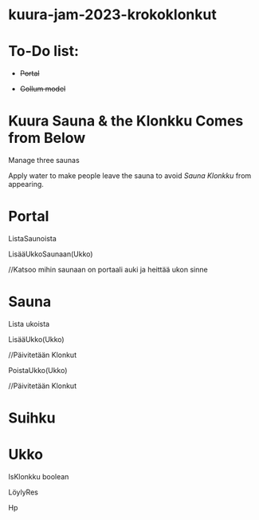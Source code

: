 # kuura-jam-2023-krokoklonkut

# To-Do list:
* ~~Portal~~

* ~~Gollum model~~

# Kuura Sauna & the Klonkku Comes from Below


Manage three saunas

Apply water to make people leave the sauna to avoid *Sauna Klonkku* from appearing.



# Portal
ListaSaunoista

LisääUkkoSaunaan(Ukko)

//Katsoo mihin saunaan on portaali auki ja heittää ukon sinne

# Sauna
Lista ukoista

LisääUkko(Ukko)

//Päivitetään Klonkut

PoistaUkko(Ukko)

//Päivitetään Klonkut


# Suihku


# Ukko

IsKlonkku boolean

LöylyRes

Hp

